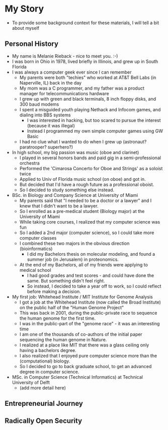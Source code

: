 # My Story

* To provide some background context for these materials, I will tell a bit about myself
  
## Personal History

* My name is Melanie Rieback - nice to meet you.   :-)
* I was born in Ohio in 1978, lived briefly in Illinois, and grew up in South Florida
* I was always a computer geek ever since I can remember
  * My parents were both "techies" who worked at AT&T Bell Labs (in Naperville, IL) back in the day
  * My mom was a C programmer, and my father was a product manager for telecommunications hardware
  * I grew up with green and black terminals, 8 inch floppy disks, and 300 baud modems
  * I spent a misguided youth playing Nethack and Infocom games, and dialing into BBS systems
    * I was interested in hacking, but too scared to pursue the interest (because it was illegal)
    * Instead I programmed my own simple computer games using GW Basic
  * I had no clue what I wanted to do when I grew up (astronaut? paratrooper? superhero?)
* In high school, my big passion was music (oboe and clarinet)
  * I played in several honors bands and paid gig in a semi-professional orchestra
  * Performed the 'Cimarosa Concerto for Oboe and Strings' as a soloist twice
  * Applied to Univ of Florida music school (on oboe) and got in.
  * But decided that I'd have a rough future as a professional oboist.
  * So I decided to study something else instead.
* BSc. in Biology and Company Science at University of Miami
  * My parents said that "I needed to be a doctor or a lawyer" and I knew that I didn't want to be a lawyer.
  * So I enrolled as a pre-medical student (Biology major) at the University of Miami
  * While taking core courses, I realized that my computer science was fun
  * So I added a 2nd major (computer science), so I could take more computer classes
  * I combined these two majors in the obvious direction (bioinformatics)
    * I did my Bachelors thesis on molecular modeling, and found a summer job (in Jerusalem) in proteonomics.
  * At the end of my Bachelors, all of my friends were applying to medical school
    * I had good grades and test scores - and could have done the same.  But something didn't feel right.
    * So instead, I decided to take a year off to work, so I could reflect before making a decision.
* My first job: Whitehead Institute / MIT Institute for Genome Analysis
  * I got a job at the Whitehead Institute (now called the Broad Institute) on the public half of the "Human Genome Project"
  * This was back in 2001, during the public-private race to sequence the human genome for the first time.
  * I was in the public-part of the "genome race" - it was an interesting time
  * I am one of the thousands of co-authors of the initial paper sequencing the human genome in Nature.
  * I realized at a place like MIT that there was a glass ceiling only having a bachelors degree.
  * I also realized that I enjoyed pure computer science more than the (computational) biology.
  * So I decided to go to back graduate school, to get an advanced degree in computer science.
* MSc. in Computer Science (Technical Informatics) at Technical University of Delft
  * (add more detail here)
  
## Entrepreneurial Journey

## Radically Open Security


